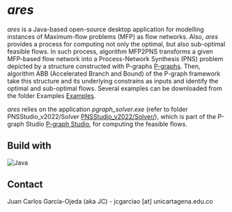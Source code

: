 # _ares_

_ares_ is a Java-based open-source desktop application for modelling instances of Maximum-flow problems (MFP) as flow networks. Also, _ares_ provides a process for computing not only the optimal, but also sub-optimal feasible flows. In such process, algorithm MFP2PNS transforms a given MFP-based flow network into a Process-Network Synthesis (PNS) problem depicted by a structure constructed with P-graphs [P-graphs](https://p-graph.org/). Then, algorithm ABB (Accelerated Branch and Bound) of the P-graph framework take this structure and its underlying constrains as inputs and identify the optimal and sub-optimal flows. Several examples can be downloaded from the folder Examples [Examples](https://github.com/j-c-garciao/ares/blob/main/Examples/).

_ares_ relies on the application _pgraph_solver.exe_ (refer to folder PNSStudio_v2022/Solver [PNSStudio_v2022/Solver/](https://github.com/j-c-garciao/ares/blob/main/PNSStudio_v2022/Solver/)), which is part of the P-graph Studio [P-graph Studio](https://p-graph.org/downloads/), for computing the feasible flows.

## Build with

![Java](https://img.shields.io/badge/java-%23ED8B00.svg?style=for-the-badge&logo=openjdk&logoColor=white)

## Contact

Juan Carlos García-Ojeda (aka JC) - jcgarciao [at] unicartagena.edu.co

